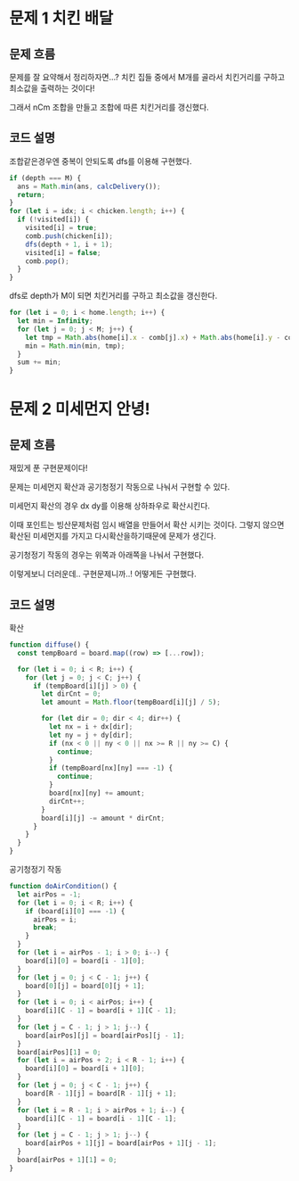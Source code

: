 # 문제 1 치킨 배달

## 문제 흐름

문제를 잘 요약해서 정리하자면...? 치킨 집들 중에서 M개를 골라서 치킨거리를 구하고 최소값을 출력하는 것이다!

그래서 nCm 조합을 만들고 조합에 따른 치킨거리를 갱신했다.

## 코드 설명

조합같은경우엔 중복이 안되도록 dfs를 이용해 구현했다.

```js
if (depth === M) {
  ans = Math.min(ans, calcDelivery());
  return;
}
for (let i = idx; i < chicken.length; i++) {
  if (!visited[i]) {
    visited[i] = true;
    comb.push(chicken[i]);
    dfs(depth + 1, i + 1);
    visited[i] = false;
    comb.pop();
  }
}
```

dfs로 depth가 M이 되면 치킨거리를 구하고 최소값을 갱신한다.

```js
for (let i = 0; i < home.length; i++) {
  let min = Infinity;
  for (let j = 0; j < M; j++) {
    let tmp = Math.abs(home[i].x - comb[j].x) + Math.abs(home[i].y - comb[j].y);
    min = Math.min(min, tmp);
  }
  sum += min;
}
```

# 문제 2 미세먼지 안녕!

## 문제 흐름

재밌게 푼 구현문제이다!

문제는 미세먼지 확산과 공기청정기 작동으로 나눠서 구현할 수 있다.

미세먼지 확산의 경우 dx dy를 이용해 상하좌우로 확산시킨다.

이때 포인트는 빙산문제처럼 임시 배열을 만들어서 확산 시키는 것이다. 그렇지 않으면 확산된 미세먼지를 가지고 다시확산을하기때문에 문제가 생긴다.

공기청정기 작동의 경우는 위쪽과 아래쪽을 나눠서 구현했다.

이렇게보니 더러운데.. 구현문제니까..! 어떻게든 구현했다.

## 코드 설명

확산

```js
function diffuse() {
  const tempBoard = board.map((row) => [...row]);

  for (let i = 0; i < R; i++) {
    for (let j = 0; j < C; j++) {
      if (tempBoard[i][j] > 0) {
        let dirCnt = 0;
        let amount = Math.floor(tempBoard[i][j] / 5);

        for (let dir = 0; dir < 4; dir++) {
          let nx = i + dx[dir];
          let ny = j + dy[dir];
          if (nx < 0 || ny < 0 || nx >= R || ny >= C) {
            continue;
          }
          if (tempBoard[nx][ny] === -1) {
            continue;
          }
          board[nx][ny] += amount;
          dirCnt++;
        }
        board[i][j] -= amount * dirCnt;
      }
    }
  }
}
```

공기청정기 작동

```js
function doAirCondition() {
  let airPos = -1;
  for (let i = 0; i < R; i++) {
    if (board[i][0] === -1) {
      airPos = i;
      break;
    }
  }
  for (let i = airPos - 1; i > 0; i--) {
    board[i][0] = board[i - 1][0];
  }
  for (let j = 0; j < C - 1; j++) {
    board[0][j] = board[0][j + 1];
  }
  for (let i = 0; i < airPos; i++) {
    board[i][C - 1] = board[i + 1][C - 1];
  }
  for (let j = C - 1; j > 1; j--) {
    board[airPos][j] = board[airPos][j - 1];
  }
  board[airPos][1] = 0;
  for (let i = airPos + 2; i < R - 1; i++) {
    board[i][0] = board[i + 1][0];
  }
  for (let j = 0; j < C - 1; j++) {
    board[R - 1][j] = board[R - 1][j + 1];
  }
  for (let i = R - 1; i > airPos + 1; i--) {
    board[i][C - 1] = board[i - 1][C - 1];
  }
  for (let j = C - 1; j > 1; j--) {
    board[airPos + 1][j] = board[airPos + 1][j - 1];
  }
  board[airPos + 1][1] = 0;
}
```
